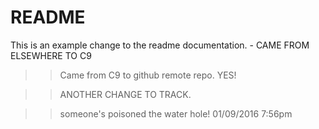# README #
This is an example change to the readme documentation. - CAME FROM ELSEWHERE TO C9

>> Came from C9 to github remote repo. YES!

>> ANOTHER CHANGE TO TRACK.

>>someone's poisoned the water hole! 01/09/2016 7:56pm
